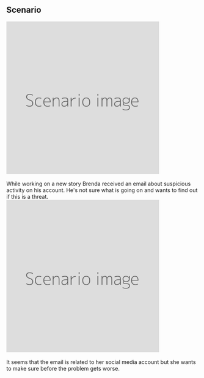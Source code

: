 ## Scenario
![](scenario.png)

While working on a new story Brenda received an email about suspicious activity on his account. He's not sure what is going on and wants to find out if this is a threat.
<br>
![](scenario.png)

It seems that the email is related to her social media account but she wants to make sure before the problem gets worse.

